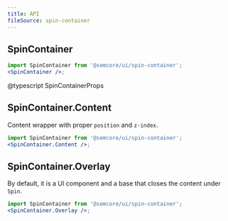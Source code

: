 ```yaml
---
title: API
fileSource: spin-container
---
```


## SpinContainer

```jsx
import SpinContainer from '@semcore/ui/spin-container';
<SpinContainer />;
```

@typescript SpinContainerProps

## SpinContainer.Content

Content wrapper with proper `position` and `z-index`.

```jsx
import SpinContainer from '@semcore/ui/spin-container';
<SpinContainer.Content />;
```

## SpinContainer.Overlay

By default, it is a UI component and a base that closes the content under `Spin`.

```jsx
import SpinContainer from '@semcore/ui/spin-container';
<SpinContainer.Overlay />;
```
